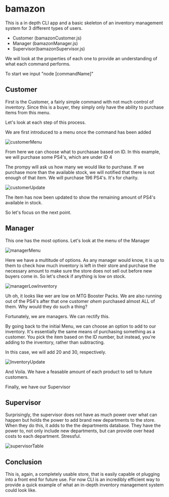 # bamazon

This is a in depth CLI app and a basic skeleton of an inventory management system for 3 different types of users.
* Customer (bamazonCustomer.js)
* Manager (bamazonManager.js)
* Supervisor(bamazonSupervisor.js)

We will look at the properties of each one to provide an understanding of what each command performs.

To start we input "node [commandName]"

## Customer

First is the Customer, a fairly simple command with not much control of inventory. Since this is a buyer, they simply only have the ability to purchase items from this menu. 

Let's look at each step of this process.

We are first introduced to a menu once the command has been added

![customerMenu](https://i.imgur.com/TDLeQ5z.png)

From here we can choose what to purchasae based on ID. In this example, we will purchase some PS4's, which are under ID 4

The prompy will ask us how many we would like to purchase. If we purchase more than the available stock, we will notified that there is not enough of that item. We will purchase 196 PS4's. It's for charity.


![customerUpdate](https://i.imgur.com/Iq4yi4X.png)

The item has now been updated to show the remaining amount of PS4's available in stock.

So let's focus on the next point.

## Manager

This one has the most options. Let's look at the menu of the Manager

![managerMenu](https://i.imgur.com/pLVxxKQ.png)

Here we have a multitude of options. As any manager would know, it is up to them to check how much inventory is left in their store and purchase the necessary amount to make sure the store does not sell out before new buyers come in. So let's check if anything is low on stock.

![managerLowInventory](https://i.imgur.com/IxYgEXM.png)

Uh oh, it looks like wer are low on MTG Booster Packs. We are also running out of the PS4's after that one customer *ahem* purchased almost ALL of them. Why would they do such a thing?

Fortunately, we are managers. We can rectify this. 

By going back to the initial Menu, we can choose an option to add to our inventory. It's essentially the same means of purchasing something as a customer. You pick the item based on the ID number, but instead, you're adding to the inventory, rather than subtracting. 

In this case, we will add 20 and 30, respectively.

![InventoryUpdate](https://i.imgur.com/6K01p7Q.png)

And Voila. We have a feasable amount of each product to sell to future customers. 

Finally, we have our Supervisor

## Supervisor

Surprisingly, the supervisor does not have as much power over what can happen but holds the power to add brand new departments to the store. When they do this, it adds to the the departments database. They have the power to, not only include new departments, but can provide over head costs to each department. Stressful.

![supervisorTable](https://i.imgur.com/oNr4rRz.png)

## Conclusion

This is, again, a completely usable store, that is easily capable ot plugging into a front end for future use. For now CLI is an incredibly efficient way to provide a quick example of what an in-depth inventory management system could look like.
